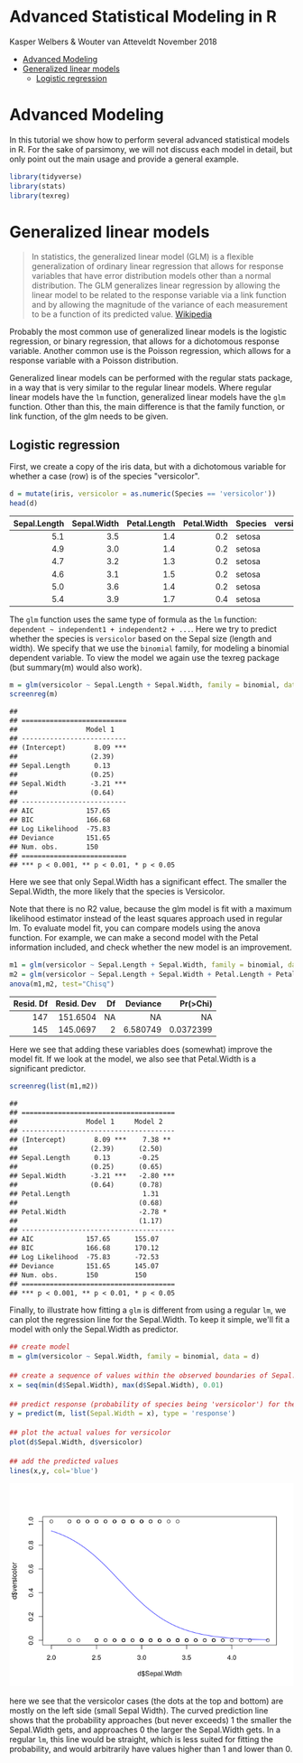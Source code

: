Advanced Statistical Modeling in R
================
Kasper Welbers & Wouter van Atteveldt
November 2018

-   [Advanced Modeling](#advanced-modeling)
-   [Generalized linear models](#generalized-linear-models)
    -   [Logistic regression](#logistic-regression)

Advanced Modeling
=================

In this tutorial we show how to perform several advanced statistical models in R. For the sake of parsimony, we will not discuss each model in detail, but only point out the main usage and provide a general example.

``` r
library(tidyverse)
library(stats)
library(texreg)
```

Generalized linear models
=========================

> In statistics, the generalized linear model (GLM) is a flexible generalization of ordinary linear regression that allows for response variables that have error distribution models other than a normal distribution. The GLM generalizes linear regression by allowing the linear model to be related to the response variable via a link function and by allowing the magnitude of the variance of each measurement to be a function of its predicted value. [Wikipedia](https://en.wikipedia.org/wiki/Generalized_linear_model)

Probably the most common use of generalized linear models is the logistic regression, or binary regression, that allows for a dichotomous response variable. Another common use is the Poisson regression, which allows for a response variable with a Poisson distribution.

Generalized linear models can be performed with the regular stats package, in a way that is very similar to the regular linear models. Where regular linear models have the `lm` function, generalized linear models have the `glm` function. Other than this, the main difference is that the family function, or link function, of the glm needs to be given.

Logistic regression
-------------------

First, we create a copy of the iris data, but with a dichotomous variable for whether a case (row) is of the species "versicolor".

``` r
d = mutate(iris, versicolor = as.numeric(Species == 'versicolor'))
head(d)
```

|  Sepal.Length|  Sepal.Width|  Petal.Length|  Petal.Width| Species |  versicolor|
|-------------:|------------:|-------------:|------------:|:--------|-----------:|
|           5.1|          3.5|           1.4|          0.2| setosa  |           0|
|           4.9|          3.0|           1.4|          0.2| setosa  |           0|
|           4.7|          3.2|           1.3|          0.2| setosa  |           0|
|           4.6|          3.1|           1.5|          0.2| setosa  |           0|
|           5.0|          3.6|           1.4|          0.2| setosa  |           0|
|           5.4|          3.9|           1.7|          0.4| setosa  |           0|

The `glm` function uses the same type of formula as the `lm` function: `dependent ~ independent1 + independent2 + ...`. Here we try to predict whether the species is `versicolor` based on the Sepal size (length and width). We specify that we use the `binomial` family, for modeling a binomial dependent variable. To view the model we again use the texreg package (but summary(m) would also work).

``` r
m = glm(versicolor ~ Sepal.Length + Sepal.Width, family = binomial, data = d)
screenreg(m)
```

    ## 
    ## ==========================
    ##                 Model 1   
    ## --------------------------
    ## (Intercept)       8.09 ***
    ##                  (2.39)   
    ## Sepal.Length      0.13    
    ##                  (0.25)   
    ## Sepal.Width      -3.21 ***
    ##                  (0.64)   
    ## --------------------------
    ## AIC             157.65    
    ## BIC             166.68    
    ## Log Likelihood  -75.83    
    ## Deviance        151.65    
    ## Num. obs.       150       
    ## ==========================
    ## *** p < 0.001, ** p < 0.01, * p < 0.05

Here we see that only Sepal.Width has a significant effect. The smaller the Sepal.Width, the more likely that the species is Versicolor.

Note that there is no R2 value, because the glm model is fit with a maximum likelihood estimator instead of the least squares approach used in regular lm. To evaluate model fit, you can compare models using the anova function. For example, we can make a second model with the Petal information included, and check whether the new model is an improvement.

``` r
m1 = glm(versicolor ~ Sepal.Length + Sepal.Width, family = binomial, data = d)
m2 = glm(versicolor ~ Sepal.Length + Sepal.Width + Petal.Length + Petal.Width, family = binomial, data = d)
anova(m1,m2, test="Chisq")
```

|  Resid. Df|  Resid. Dev|   Df|  Deviance|  Pr(&gt;Chi)|
|----------:|-----------:|----:|---------:|------------:|
|        147|    151.6504|   NA|        NA|           NA|
|        145|    145.0697|    2|  6.580749|    0.0372399|

Here we see that adding these variables does (somewhat) improve the model fit. If we look at the model, we also see that Petal.Width is a significant predictor.

``` r
screenreg(list(m1,m2))
```

    ## 
    ## ======================================
    ##                 Model 1     Model 2   
    ## --------------------------------------
    ## (Intercept)       8.09 ***    7.38 ** 
    ##                  (2.39)      (2.50)   
    ## Sepal.Length      0.13       -0.25    
    ##                  (0.25)      (0.65)   
    ## Sepal.Width      -3.21 ***   -2.80 ***
    ##                  (0.64)      (0.78)   
    ## Petal.Length                  1.31    
    ##                              (0.68)   
    ## Petal.Width                  -2.78 *  
    ##                              (1.17)   
    ## --------------------------------------
    ## AIC             157.65      155.07    
    ## BIC             166.68      170.12    
    ## Log Likelihood  -75.83      -72.53    
    ## Deviance        151.65      145.07    
    ## Num. obs.       150         150       
    ## ======================================
    ## *** p < 0.001, ** p < 0.01, * p < 0.05

Finally, to illustrate how fitting a `glm` is different from using a regular `lm`, we can plot the regression line for the Sepal.Width. To keep it simple, we'll fit a model with only the Sepal.Width as predictor.

``` r
## create model
m = glm(versicolor ~ Sepal.Width, family = binomial, data = d)

## create a sequence of values within the observed boundaries of Sepal.Width
x = seq(min(d$Sepal.Width), max(d$Sepal.Width), 0.01)     

## predict response (probability of species being 'versicolor') for the values in x
y = predict(m, list(Sepal.Width = x), type = 'response')  

## plot the actual values for versicolor
plot(d$Sepal.Width, d$versicolor)

## add the predicted values
lines(x,y, col='blue')
```

![](img/fitting_glm-1.png)

here we see that the versicolor cases (the dots at the top and bottom) are mostly on the left side (small Sepal Width). The curved prediction line shows that the probability approaches (but never exceeds) 1 the smaller the Sepal.Width gets, and approaches 0 the larger the Sepal.Width gets. In a regular `lm`, this line would be straight, which is less suited for fitting the probability, and would arbitrarily have values higher than 1 and lower than 0.
